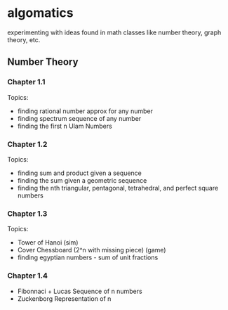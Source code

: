# algomatics

experimenting with ideas found in math classes like number theory, graph theory, etc.

## Number Theory

### Chapter 1.1

Topics:

- finding rational number approx for any number
- finding spectrum sequence of any number
- finding the first n Ulam Numbers

### Chapter 1.2

Topics:

- finding sum and product given a sequence
- finding the sum given a geometric sequence
- finding the nth triangular, pentagonal, tetrahedral, and perfect square numbers

### Chapter 1.3

Topics:

- Tower of Hanoi (sim)
- Cover Chessboard (2^n with missing piece) (game)
- finding egyptian numbers - sum of unit fractions

### Chapter 1.4

- Fibonnaci + Lucas Sequence of n numbers
- Zuckenborg Representation of n
